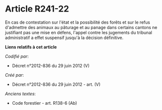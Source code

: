 # Article R241-22

En cas de contestation sur l'état et la possibilité des forêts et sur le refus d'admettre des animaux au pâturage et au
panage dans certains cantons ne justifiant pas une mise en défens, l'appel contre les jugements du tribunal administratif a
effet suspensif jusqu'à la décision définitive.

**Liens relatifs à cet article**

_Codifié par_:

  - Décret n°2012-836 du 29 juin 2012 (V)

_Créé par_:

  - Décret n°2012-836 du 29 juin 2012 - art. (V)

_Anciens textes_:

  - Code forestier - art. R138-6 (Ab)
